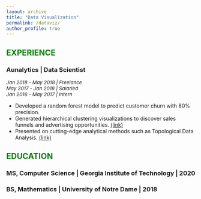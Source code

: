 ```yaml
---
layout: archive
title: "Data Visualization"
permalink: /dataviz/
author_profile: true
---
```

## <font color="green">EXPERIENCE</font>

### Aunalytics | Data Scientist </br>
*<font size="2">Jan 2018 - May 2018 | Freelance</font>*</br>
*<font size="2">May 2017 - Jan 2018 | Salaried</font>*</br>
*<font size="2">Jan 2016 - May 2017 | Intern</font>*</br>

* Developed a random forest model to predict customer churn with 80% precision.</br>
* Generated hierarchical clustering visualizations to discover sales funnels and advertising opportunities. <font color="blue">[(link)](https://jpskycak.github.io/files/skycak-aunalytics-salesfunnel.pdf)</font></br>
* Presented on cutting-edge analytical methods such as Topological Data Analysis. <font color="blue">[(link)](https://jpskycak.github.io/files/skycak-aunalytics-tda.pdf)</font></br>

## <font color="green">EDUCATION</font>

### MS, Computer Science | Georgia Institute of Technology | 2020

### BS, Mathematics | University of Notre Dame | 2018
